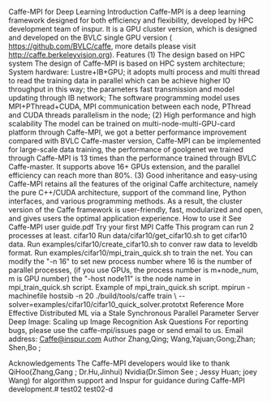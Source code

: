 Caffe-MPI for Deep Learning 
Introduction
Caffe-MPI is a deep learning framework designed for both efficiency and flexibility, developed by HPC development team of inspur. It is a GPU cluster version, which is designed and developed on the BVLC single GPU version ( https://github.com/BVLC/caffe, more details please visit http://caffe.berkeleyvision.org).
Features
(1) The design based on HPC system
The design of Caffe-MPI is based on HPC system architecture; System hardware: Lustre+IB+GPU; it adopts multi process and multi thread to read the training data in parallel which can be achieve higher IO throughput in this way; the parameters fast transmission and model updating through IB network; The software programming model uses MPI+PThread+CUDA, MPI communication between each node, PThread and CUDA threads parallelism in the node;
(2) High performance and high scalability
The model can be trained on multi-node-multi-GPU-card platform through Caffe-MPI, we got a better performance improvement compared with BVLC Caffe-master version, Caffe-MPI can be implemented for large-scale data training, the performance of goolgenet we trained through Caffe-MPI is 13 times than the performance trained through BVLC Caffe-master. It supports above 16+ GPUs extension, and the parallel efficiency can reach more than 80%.
(3) Good inheritance and easy-using
Caffe-MPI retains all the features of the original Caffe architecture, namely the pure C++/CUDA architecture, support of the command line, Python interfaces, and various programming methods. As a result, the cluster version of the Caffe framework is user-friendly, fast, modularized and open, and gives users the optimal application experience. 
How to use it
See Caffe-MPI user guide.pdf
Try your first MPI Caffe
This program can run 2 processes at least.
cifar10
Run data/cifar10/get_cifar10.sh to get cifar10 data.
Run examples/cifar10/create_cifar10.sh to conver raw data to leveldb format.
Run examples/cifar10/mpi_train_quick.sh to train the net. You can modify the "-n 16" to set new process number where 16 is the number of parallel processes, (if you use GPUs, the process number is m+node_num, m is GPU number) the "-host node11" is the node name in mpi_train_quick.sh script.
Example of mpi_train_quick.sh script. mpirun -machinefile hostsib -n 20 ./build/tools/caffe train \ --solver=examples/cifar10/cifar10_quick_solver.prototxt 
Reference
More Effective Distributed ML via a Stale Synchronous Parallel Parameter Server
Deep Image: Scaling up Image Recognition
Ask Questions
For reporting bugs, please use the caffe-mpi/issues page or send email to us.
Email address: Caffe@inspur.com
Author
Zhang,Qing; Wang,Yajuan;Gong;Zhan; Shen,Bo ;

Acknowledgements
The Caffe-MPI developers would like to thank QiHoo(Zhang,Gang ; Dr.Hu,Jinhui) Nvidia(Dr.Simon See ; Jessy Huan; joey Wang) for algorithm support and Inspur for guidance during Caffe-MPI development.# test02
test02-d
